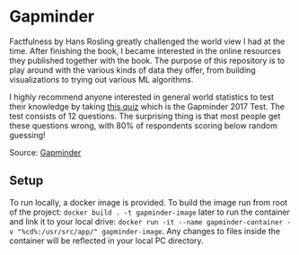 # Gapminder
Factfulness by Hans Rosling greatly challenged the world view I had at the time. After finishing the book, I became interested in the online resources they published together with the book. The purpose of this repository is to play around with the various kinds of data they offer, from building visualizations to trying out various ML algorithms.

I highly recommend anyone interested in general world statistics to test their knowledge by taking [this quiz](https://upgrader.gapminder.org/t/2017-gapminder-test?tab=q) which is the Gapminder 2017 Test. The test consists of 12 questions. The surprising thing is that most people get these questions wrong, with 80% of respondents scoring below random guessing!

Source: [Gapminder](https://www.gapminder.org/)

## Setup
To run locally, a docker image is provided. To build the image run from root of the project: ```docker build . -t gapminder-image``` later to run the container and link it to your local drive: ```docker run -it --name gapminder-container -v "%cd%:/usr/src/app/" gapminder-image```. Any changes to files inside the container will be reflected in your local PC directory.
